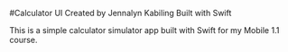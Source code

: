 #Calculator UI
Created by Jennalyn Kabiling
Built with Swift

This is a simple calculator simulator app built with Swift for my Mobile 1.1 course.

